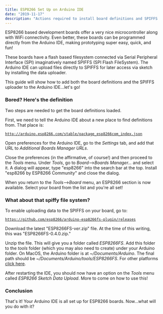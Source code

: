 ```yaml
---
title: ESP8266 Set Up on Arduino IDE
date: "2019-11-17"
description: "Actions required to install board definitions and SPIFFS uploader for ESP8266 to Arduino IDE"
---
```


ESP8266 based development boards offer a very nice microcontroller along with WiFi connectivity. Even better, these boards can be programmed directly from the Arduino IDE, making prototyping super easy, quick, and fun!

These boards have a flash based filesystem connected via Serial Peripheral Interface (SPI) imaginatively named SPIFFS (SPI Flash FileSystem). The Arduino IDE can upload files directly to SPIFFS for later access via sketch by installing the data uploader.

This guide will show how to add both the board definitions and the SPIFFS uploader to the Arduino IDE...let's go!

### Bored? Here's the definition

Two steps are needed to get the board definitions loaded.

First, we need to tell the Arduino IDE about a new place to find definitions from. That place is:

<quote><code>http://arduino.esp8266.com/stable/package_esp8266com_index.json</code></quote>

Open preferences for the Arduino IDE, go to the _Settings_ tab, and add that URL to _Additional Boards Manager URLs_.

Close the preferences (in the affirmative, of course!) and then proceed to the _Tools_ menu. Under _Tools_, go to _Board_-->_Boards Manager..._ and select it. A dialog will appear, type "esp8266" into the search bar at the top. Install "esp8266 by ESP8266 Community" and close the dialog.

When you return to the _Tools_-->_Board_ menu, an ESP8266 section is now available. Select your board from the list and you're all set!

### What about that spiffy file system?

To enable uploading data to the SPIFFS on your board, go to:

<quote><code>https://github.com/esp8266/arduino-esp8266fs-plugin/releases</code></quote>

Download the latest "ESP8266FS-_ver_.zip" file. At the time of this writing, this was "ESP8266FS-0.4.0.zip."

Unzip the file. This will give you a folder called _ESP8266FS_. Add this folder to the _tools_ folder (which you may also need to create) under your Arduino folder. On MacOS, the Arduino folder is at _~/Documents/Arduino_. The final path should be _~/Documents/Arduino/tools/ESP8266FS_. For other platforms [click here](https://www.google.com/search?q=arduino+directory).

After restarting the IDE, you should now have an option on the _Tools_ menu called _ESP8266 Sketch Data Upload_. More to come on how to use this!

### Conclusion

That's it! Your Arduino IDE is all set up for ESP8266 boards. Now...what will you do with it?
